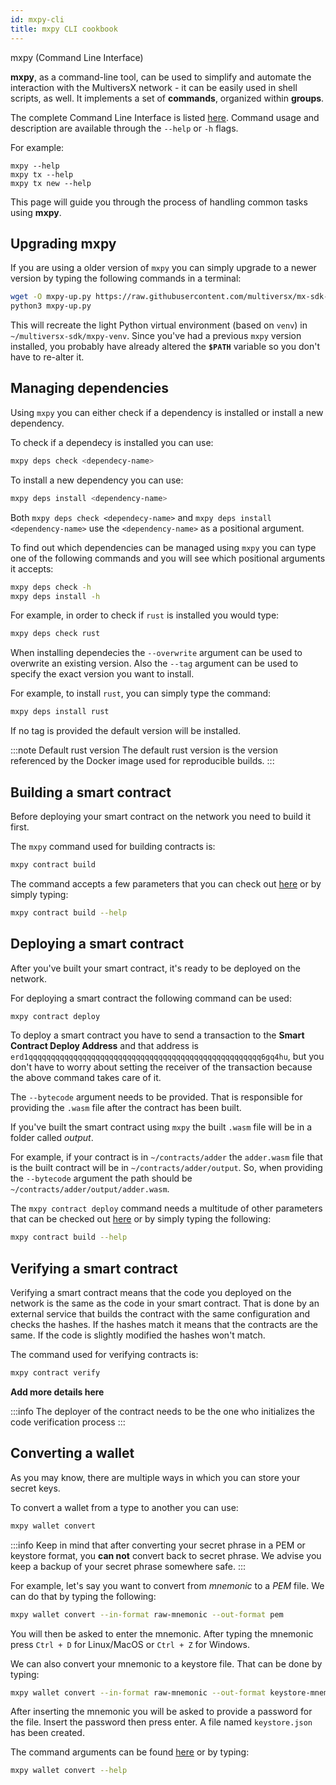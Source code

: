 ```yaml
---
id: mxpy-cli
title: mxpy CLI cookbook
---
```


[comment]: # (mx-abstract)

mxpy (Command Line Interface)

**mxpy**, as a command-line tool, can be used to simplify and automate the interaction with the MultiversX network - it can be easily used in shell scripts, as well. It implements a set of **commands**, organized within **groups**. 

The complete Command Line Interface is listed [here](https://github.com/multiversx/mx-sdk-py-cli/blob/main/CLI.md). Command usage and description are available through the `--help` or `-h` flags.

For example:

```
mxpy --help
mxpy tx --help
mxpy tx new --help
```

This page will guide you through the process of handling common tasks using **mxpy**.

## Upgrading mxpy

If you are using a older version of `mxpy` you can simply upgrade to a newer version by typing the following commands in a terminal:

```sh
wget -O mxpy-up.py https://raw.githubusercontent.com/multiversx/mx-sdk-py-cli/main/mxpy-up.py
python3 mxpy-up.py
```

This will recreate the light Python virtual environment (based on `venv`) in `~/multiversx-sdk/mxpy-venv`. 
Since you've had a previous `mxpy` version installed, you probably have already altered the **`$PATH`** variable so you don't have to re-alter it.

## Managing dependencies

Using `mxpy` you can either check if a dependency is installed or install a new dependency.

To check if a dependecy is installed you can use:
```sh
mxpy deps check <dependecy-name>
```

To install a new dependency you can use:
```sh
mxpy deps install <dependency-name>
```

Both `mxpy deps check <dependecy-name>` and `mxpy deps install <dependency-name>` use the `<dependency-name>` as a positional argument.

To find out which dependencies can be managed using `mxpy` you can type one of the following commands and you will see which positional arguments it accepts:
```sh
mxpy deps check -h
mxpy deps install -h
```

For example, in order to check if `rust` is installed you would type:
```sh
mxpy deps check rust
```

When installing dependecies the `--overwrite` argument can be used to overwrite an existing version. Also the `--tag` argument can be used to specify the exact version you want to install.

For example, to install `rust`, you can simply type the command:
```sh
mxpy deps install rust
```

If no tag is provided the default version will be installed.

:::note Default rust version
The default rust version is the version referenced by the Docker image used for reproducible builds.
:::

## Building a smart contract

Before deploying your smart contract on the network you need to build it first.

The `mxpy` command used for building contracts is:
```sh
mxpy contract build
```

The command accepts a few parameters that you can check out [here](https://github.com/multiversx/mx-sdk-py-cli/blob/main/CLI.md#contractbuild) or by simply typing:
```sh
mxpy contract build --help
```

## Deploying a smart contract

After you've built your smart contract, it's ready to be deployed on the network.

For deploying a smart contract the following command can be used:
```sh
mxpy contract deploy
```

To deploy a smart contract you have to send a transaction to the **Smart Contract Deploy Address** and that address is `erd1qqqqqqqqqqqqqqqqqqqqqqqqqqqqqqqqqqqqqqqqqqqqqqqqqqqq6gq4hu`, but you don't have to worry about setting the receiver of the transaction because the above command takes care of it.

The `--bytecode` argument needs to be provided. That is responsible for providing the `.wasm` file after the contract has been built.

If you've built the smart contract using `mxpy` the built `.wasm` file will be in a folder called _output_.

For example, if your contract is in `~/contracts/adder` the `adder.wasm` file that is the built contract will be in `~/contracts/adder/output`. So, when providing the `--bytecode` argument the path should be `~/contracts/adder/output/adder.wasm`.

The `mxpy contract deploy` command needs a multitude of other parameters that can be checked out [here](https://github.com/multiversx/mx-sdk-py-cli/blob/main/CLI.md#contractdeploy) or by simply typing the following:
```sh
mxpy contract build --help
```

## Verifying a smart contract

Verifying a smart contract means that the code you deployed on the network is the same as the code in your smart contract. That is done by an external service that builds the contract with the same configuration and checks the hashes. If the hashes match it means that the contracts are the same. If the code is slightly modified the hashes won't match.

The command used for verifying contracts is:
```sh
mxpy contract verify
```

**Add more details here**

:::info
The deployer of the contract needs to be the one who initializes the code verification process
:::

## Converting a wallet

As you may know, there are multiple ways in which you can store your secret keys.

To convert a wallet from a type to another you can use:
```sh
mxpy wallet convert
```

:::info
Keep in mind that after converting your secret phrase in a PEM or keystore format, you **can not** convert back to secret phrase.
We advise you keep a backup of your secret phrase somewhere safe.
:::

For example, let's say you want to convert from _mnemonic_ to a _PEM_ file. We can do that by typing the following:
```sh
mxpy wallet convert --in-format raw-mnemonic --out-format pem
```

You will then be asked to enter the mnemonic. After typing the mnemonic press `Ctrl + D` for Linux/MacOS or `Ctrl + Z` for Windows.

We can also convert your mnemonic to a keystore file. That can be done by typing:
```sh
mxpy wallet convert --in-format raw-mnemonic --out-format keystore-mnemonic --outfile keystore.json
```

After inserting the mnemonic you will be asked to provide a password for the file. Insert the password then press enter. A file named `keystore.json` has been created.

The command arguments can be found [here](https://github.com/multiversx/mx-sdk-py-cli/blob/main/CLI.md#walletconvert) or by typing:
```sh
mxpy wallet convert --help
```

